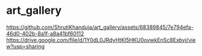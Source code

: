 # art_gallery

https://github.com/ShrutiKhanduja/art_gallery/assets/68389845/7e794efa-46d0-402b-8a1f-a8a41bf60112
https://drive.google.com/file/d/1Y0dL0JRdyHtKl5HKU0ovwkEnSc8Exbvj/view?usp=sharing

